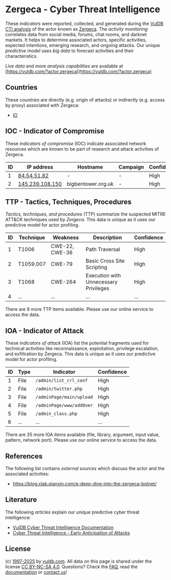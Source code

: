 # Zergeca - Cyber Threat Intelligence

These _indicators_ were reported, collected, and generated during the [VulDB CTI analysis](https://vuldb.com/?kb.cti) of the actor known as [Zergeca](https://vuldb.com/?actor.zergeca). The _activity monitoring_ correlates data from social media, forums, chat rooms, and darknet markets. It helps to determine associated actors, specific activities, expected intentions, emerging research, and ongoing attacks. Our unique _predictive model_ uses _big data_ to forecast activities and their characteristics.

_Live data_ and more _analysis capabilities_ are available at [https://vuldb.com/?actor.zergeca](https://vuldb.com/?actor.zergeca)

## Countries

These _countries_ are directly (e.g. origin of attacks) or indirectly (e.g. access by proxy) associated with Zergeca:

* [IO](https://vuldb.com/?country.io)

## IOC - Indicator of Compromise

These _indicators of compromise_ (IOC) indicate associated network resources which are known to be part of research and attack activities of Zergeca.

ID | IP address | Hostname | Campaign | Confidence
-- | ---------- | -------- | -------- | ----------
1 | [84.54.51.82](https://vuldb.com/?ip.84.54.51.82) | - | - | High
2 | [145.239.108.150](https://vuldb.com/?ip.145.239.108.150) | bigbentower.org.uk | - | High

## TTP - Tactics, Techniques, Procedures

_Tactics, techniques, and procedures_ (TTP) summarize the suspected MITRE ATT&CK techniques used by _Zergeca_. This data is unique as it uses our predictive model for actor profiling.

ID | Technique | Weakness | Description | Confidence
-- | --------- | -------- | ----------- | ----------
1 | T1006 | CWE-22, CWE-36 | Path Traversal | High
2 | T1059.007 | CWE-79 | Basic Cross Site Scripting | High
3 | T1068 | CWE-264 | Execution with Unnecessary Privileges | High
4 | ... | ... | ... | ...

There are 9 more TTP items available. Please use our online service to access the data.

## IOA - Indicator of Attack

These _indicators of attack_ (IOA) list the potential fragments used for technical activities like reconnaissance, exploitation, privilege escalation, and exfiltration by Zergeca. This data is unique as it uses our predictive model for actor profiling.

ID | Type | Indicator | Confidence
-- | ---- | --------- | ----------
1 | File | `/admin/list_crl_conf` | High
2 | File | `/admin/twitter.php` | High
3 | File | `/adminPage/main/upload` | High
4 | File | `/adminPage/www/addOver` | High
5 | File | `/admin_class.php` | High
6 | ... | ... | ...

There are 35 more IOA items available (file, library, argument, input value, pattern, network port). Please use our online service to access the data.

## References

The following list contains _external sources_ which discuss the actor and the associated activities:

* https://blog.xlab.qianxin.com/a-deep-dive-into-the-zergeca-botnet/

## Literature

The following _articles_ explain our unique predictive cyber threat intelligence:

* [VulDB Cyber Threat Intelligence Documentation](https://vuldb.com/?kb.cti)
* [Cyber Threat Intelligence - Early Anticipation of Attacks](https://www.scip.ch/en/?labs.20201022)

## License

(c) [1997-2025](https://vuldb.com/?kb.changelog) by [vuldb.com](https://vuldb.com/?kb.about). All data on this page is shared under the license [CC BY-NC-SA 4.0](https://creativecommons.org/licenses/by-nc-sa/4.0/). Questions? Check the [FAQ](https://vuldb.com/?kb.faq), read the [documentation](https://vuldb.com/?kb) or [contact us](https://vuldb.com/?contact)!
